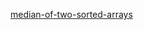 [median-of-two-sorted-arrays](https://leetcode.cn/problems/median-of-two-sorted-arrays/submissions/?envType=study-plan-v2&envId=top-interview-150)
